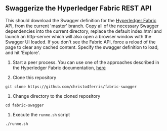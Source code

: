 ## Swaggerize the Hyperledger Fabric REST API

This should download the Swagger definition for the [Hyperledger Fabric](https://github.com/hyperledger/fabric/) API, from the current 'master' branch. Copy all of the necessary Swagger dependencies into the current directory, replace the default index.html and launch an http-server which will also open a browser window with the Swagger UI loaded. If you don't see the Fabric API, force a reload of the page to clear any cached content. Specify the swagger definition to load, and hit 'Explore'.

1. Start a peer process. You can use one of the approaches described in the Hyperledger Fabric documentation, [here](http://hyperledger-fabric.readthedocs.io/en/latest/Setup/Network-setup/)

1. Clone this repository
```
git clone https://github.com/christo4ferris/fabric-swagger
```

1. Change directory to the cloned repository
```
cd fabric-swagger
```

1. Execute the `runme.sh` script
```
./runme.sh
```
